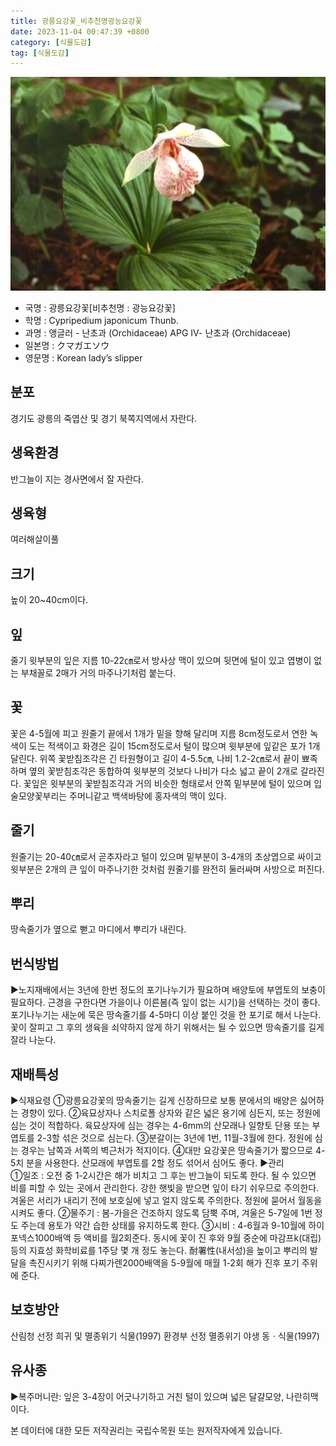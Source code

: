 ```yaml
---
title: 광릉요강꽃_비추천명광능요강꽃
date: 2023-11-04 00:47:39 +0800
category: [식물도감]
tag: [식물도감]
---
```




![광릉요강꽃[비추천명 : 광능요강꽃]](/assets/img/fileUpload/plants/basic/Orchidaceae/Cypripedium/6259/1_th2.JPG)
- 국명 : 광릉요강꽃[비추천명 : 광능요강꽃]
- 학명 : Cypripedium japonicum Thunb.
- 과명 : 앵글러 - 난초과 (Orchidaceae) APG Ⅳ- 난초과 (Orchidaceae)
- 일본명 : クマガエソウ
- 영문명 : Korean lady’s slipper


## 분포
경기도 광릉의 죽엽산 및 경기 북쪽지역에서 자란다.
## 생육환경
반그늘이 지는 경사면에서 잘 자란다.
## 생육형
여러해살이풀
## 크기
높이 20~40cm이다.
## 잎
줄기 윗부분의 잎은 지름 10-22㎝로서 방사상 맥이 있으며 뒷면에 털이 있고 엽병이 없는 부채꼴로 2매가 거의 마주나기처럼 붙는다.
## 꽃
꽃은 4-5월에 피고 원줄기 끝에서 1개가 밑을 향해 달리며 지름 8cm정도로서 연한 녹색이 도는 적색이고 화경은 길이 15cm정도로서 털이 많으며 윗부분에 잎같은 포가 1개 달린다. 위쪽 꽃받침조각은 긴 타원형이고 길이 4-5.5㎝, 나비 1.2-2㎝로서 끝이 뾰족하며 옆의 꽃받침조각은 동합하여 윗부분의 것보다 나비가 다소 넓고 끝이 2개로 갈라진다. 꽃잎은 윗부분의 꽃받침조각과 거의 비슷한 형태로서 안쪽 밑부분에 털이 있으며 입술모양꽃부리는 주머니같고 백색바탕에 홍자색의 맥이 있다.
## 줄기
원줄기는 20-40㎝로서 곧추자라고 털이 있으며 밑부분이 3-4개의 초상엽으로 싸이고 윗부분은 2개의 큰 잎이 마주나기한 것처럼 원줄기를 완전히 둘러싸며 사방으로 퍼진다.
## 뿌리
땅속줄기가 옆으로 뻗고 마디에서 뿌리가 내린다.
## 번식방법
▶노지재배에서는 3년에 한번 정도의 포기나누기가 필요하며 배양토에 부엽토의 보충이 필요하다. 근경을 구한다면 가을이나 이른봄(즉 잎이 없는 시기)을 선택하는 것이 좋다. 포기나누기는 새눈에 묵은 땅속줄기를 4-5마디 이상 붙인 것을 한 포기로 해서 나눈다. 꽃이 잘피고 그 후의 생육을 쇠약하지 않게 하기 위해서는 될 수 있으면 땅속줄기를 길게 잘라 나눈다.
## 재배특성
▶식재요령
①광릉요강꽃의 땅속줄기는 길게 신장하므로 보통 분에서의 배양은 싫어하는 경향이 있다. 
②육묘상자나 스치로폴 상자와 같은 넓은 용기에 심든지, 또는 정원에 심는 것이 적합하다. 육묘상자에 심는 경우는 4-6mm의 산모래나 일향토 단용 또는 부엽토를 2-3할 섞은 것으로 심는다. 
③분갈이는 3년에 1번, 11월-3월에 한다. 정원에 심는 경우는 남쪽과 서쪽의 벽근처가 적지이다. 
④대만 요강꽃은 땅속줄기가 짧으므로 4-5치 분을 사용한다. 산모래에 부엽토를 2할 정도 섞어서 심어도 좋다. 
▶관리  
①일조 : 오전 중 1-2시간은 해가 비치고 그 후는 반그늘이 되도록 한다. 될 수 있으면 비를 피할 수 있는 곳에서 관리한다. 강한 햇빛을 받으면 잎이 타기 쉬우므로 주의한다. 겨울은 서리가 내리기 전에 보호실에 넣고 얼지 않도록 주의한다. 정원에 묻어서 월동을 시켜도 좋다. 
②물주기 : 봄-가을은 건조하지 않도록 담뿍 주며, 겨울은 5-7일에 1번 정도 주는데 용토가 약간 습한 상태를 유지하도록 한다. 
③시비 : 4-6월과 9-10월에 하이포넥스1000배액 등 액비를 월2회준다. 동시에 꽃이 진 후와 9월 중순에 마감프k(대립) 등의 지효성 화학비료를 1주당 몇 개 정도 놓는다. 耐署性(내서성)을 높이고 뿌리의 발달을 촉진시키기 위해 다찌가렌2000배액을 5-9월에 매월 1-2회 해가 진후 포기 주위에 준다.
## 보호방안
산림청 선정 희귀 및 멸종위기 식물(1997)
환경부 선정 멸종위기 야생 동ㆍ식물(1997)
## 유사종
▶복주머니란: 잎은 3-4장이 어긋나기하고 거친 털이 있으며 넓은 달걀모양, 나란히맥이다.






본 데이터에 대한 모든 저작권리는 국립수목원 또는 원저작자에게 있습니다.
